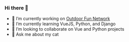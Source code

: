 ### Hi there 👋

- 🔭 I’m currently working on [Outdoor Fun Network](https://github.com/OutdoorFunNetwork/website)
- 🌱 I’m currently learning VueJS, Python, and Django
- 👯 I’m looking to collaborate on Vue and Python projects
- 💬 Ask me about my cat

<!--
**pmcghen/pmcghen** is a ✨ _special_ ✨ repository because its `README.md` (this file) appears on your GitHub profile.

Here are some ideas to get you started:

- 🤔 I’m looking for help with ...
- 📫 How to reach me: ...
- 😄 Pronouns: ...
- ⚡ Fun fact: ...
-->
